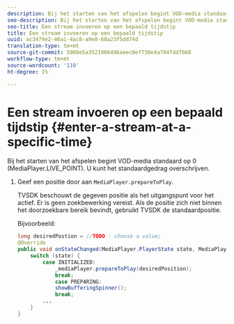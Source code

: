 ```yaml
---
description: Bij het starten van het afspelen begint VOD-media standaard op 0 (MediaPlayer.LIVE_POINT). U kunt het standaardgedrag overschrijven.
seo-description: Bij het starten van het afspelen begint VOD-media standaard op 0 (MediaPlayer.LIVE_POINT). U kunt het standaardgedrag overschrijven.
seo-title: Een stream invoeren op een bepaald tijdstip
title: Een stream invoeren op een bepaald tijdstip
uuid: ac3479e2-46a1-4ac8-a9e8-68a23f5dd74d
translation-type: tm+mt
source-git-commit: 5908e5a3521966496aeec0ef730e4a704fddfb68
workflow-type: tm+mt
source-wordcount: '110'
ht-degree: 1%

---
```



# Een stream invoeren op een bepaald tijdstip {#enter-a-stream-at-a-specific-time}

Bij het starten van het afspelen begint VOD-media standaard op 0 (MediaPlayer.LIVE_POINT). U kunt het standaardgedrag overschrijven.

1. Geef een positie door aan `MediaPlayer.prepareToPlay`.

   TVSDK beschouwt de gegeven positie als het uitgangspunt voor het actief. Er is geen zoekbewerking vereist. Als de positie zich niet binnen het doorzoekbare bereik bevindt, gebruikt TVSDK de standaardpositie.

   Bijvoorbeeld:

   ```java
   long desiredPostion = //TODO : choose a value; 
   @Override 
   public void onStateChanged(MediaPlayer.PlayerState state, MediaPlayerNotification notification) { 
       switch (state) { 
           case INITIALIZED: 
               _mediaPlayer.prepareToPlay(desiredPosition); 
               break; 
               case PREPARING: 
               showBufferingSpinner(); 
               break; 
           ... 
       } 
   } 
   ```

